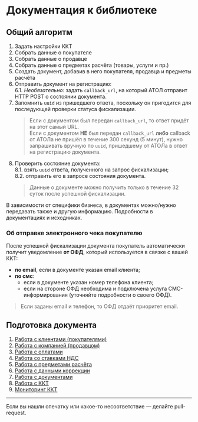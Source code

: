 # Документация к библиотеке

## Общий алгоритм

1. Задать настройки ККТ
2. Собрать данные о покупателе
3. Собрать данные о продавце
4. Собрать данные о предметах расчёта (товары, услуги и пр.)
5. Создать документ, добавив в него покупателя, продавца и предметы расчёта
6. Отправить документ на регистрацию:  
   6.1. *Необязательно:* задать `callback_url`, на который АТОЛ отправит HTTP POST о состоянии документа.
7. Запомнить `uuid` из пришедшего ответа, поскольку он пригодится для последующей проверки статуса фискализации.
   > Если с документом был передан `callback_url`, то ответ придёт на этот самый URL.  
   Если с документом **НЕ** был передан `callback_url` **либо** callback от АТОЛа не пришёл в течение 300 секунд (5 минут), нужно запрашивать вручную по `uuid`, пришедшему от АТОЛа в ответ на регистрацию документа.
8. Проверить состояние документа:  
   8.1. взять `uuid` ответа, полученного на запрос фискализации;  
   8.2. отправить его в запросе состояния документа.
   > Данные о документе можно получить только в течение 32 суток после успешной фискализации.

В зависимости от специфики бизнеса, в документах можно/нужно передавать также и другую информацию. Подробности в
документациях и исходниках.

### Об отправке электронного чека покупателю

После успешной фискализации документа покупатель автоматически получит уведомление **от ОФД**, который используется в
связке с вашей ККТ:

* **по email**, если в документе указан email клиента;
* **по смс**:
    * если в документе указан номер телефона клиента;
    * если на стороне ОФД необходима и подключена услуга СМС-информирования (уточняйте подробности о своего ОФД).

> Если заданы email и телефон, то ОФД отдаёт приоритет email.

## Подготовка документа

1. [Работа с клиентами (покупателями)](client.md)
2. [Работа с компанией (продавцом)](company.md)
3. [Работа с оплатами](payments.md)
4. [Работа со ставками НДС](vats.md)
5. [Работа с предметами расчёта](items.md)
6. [Работа с данными коррекции](correction_info.md)
7. [Работа с документами](documents.md)
8. [Работа с ККТ](kkt.md)
9. [Мониторинг ККТ](monitoring.md)

---

Если вы нашли опечатку или какое-то несоответствие — делайте pull-request.
